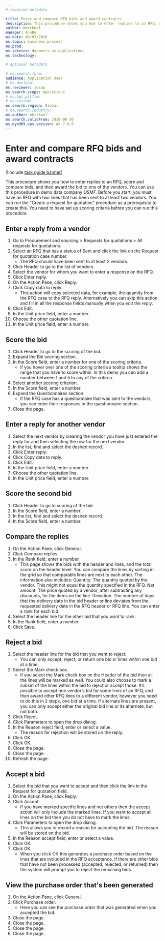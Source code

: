 ```yaml
--- 
# required metadata 
 
title: Enter and compare RFQ bids and award contracts
description: This procedure shows you how to enter replies to an RFQ, score and compare bids, and then award the bid to one of the vendors. 
author: mkirknel
manager: AnnBe 
ms.date: 06/07/2016
ms.topic: business-process 
ms.prod:  
ms.service: dynamics-ax-applications 
ms.technology:  
 
# optional metadata 
 
# ms.search.form:   
audience: Application User 
# ms.devlang:  
ms.reviewer: josaw
ms.search.scope: Operations 
# ms.tgt_pltfrm:  
# ms.custom:  
ms.search.region: Global
# ms.search.industry: 
ms.author: mkirknel
ms.search.validFrom: 2016-06-30 
ms.dyn365.ops.version: AX 7.0.0 
---
```

# Enter and compare RFQ bids and award contracts

[!include [task guide banner](../../includes/task-guide-banner.md)]

This procedure shows you how to enter replies to an RFQ, score and compare bids, and then award the bid to one of the vendors. You can use this procedure in demo data company USMF. Before you start, you must have an RFQ with two lines that has been sent to at least two vendors. You can run the "Create a request for quotation" procedure as a prerequisite to create this. You need to have set up scoring criteria before you can run this procedure.


## Enter a reply from a vendor
1. Go to Procurement and sourcing > Requests for quotations > All requests for quotations.
2. Select an RFQ that has a status of Sent and click the link on the Request for quotation case number.
    * The RFQ should have been sent to at least 2 vendors.  
3. Click Header to go to the list of vendors.
4. Select the vendor for whom you want to enter a response on the RFQ.
5. Click Enter reply.
6. On the Action Pane, click Reply.
7. Click Copy data to reply.
    * This action will copy selected data, for example, the quantity from the RFQ case to the RFQ reply. Alternatively you can skip this action and fill in all the response fields manually when you edit the reply.  
8. Click Edit.
9. In the Unit price field, enter a number.
10. Choose the other quotation line.
11. In the Unit price field, enter a number.

## Score the bid
1. Click Header to go to the scoring of the bid.
2. Expand the Bid scoring section.
3. In the Score field, enter a number for one of the scoring criteria.
    * If you hover over one of the scoring criteria a tooltip shows the range that you have to score within. In this demo you can add a number between 1 and 5 to any of the criteria.  
4. Select another scoring criterion.
5. In the Score field, enter a number.
6. Expand the Questionnaires section.
    * If the RFQ case has a questionnaire that was sent to the vendors, you can enter their responses in the questionnaire section.  
7. Close the page.

## Enter a reply for another vendor
1. Select the next vendor by clearing the vendor you have just entered the reply for and then selecting the row for the next vendor.
2. In the list, find and select the desired record.
3. Click Enter reply.
4. Click Copy data to reply.
5. Click Edit.
6. In the Unit price field, enter a number.
7. Choose the other quotation line.
8. In the Unit price field, enter a number.

## Score the second bid
1. Click Header to go to scoring of the bid.
2. In the Score field, enter a number.
3. In the list, find and select the desired record.
4. In the Score field, enter a number.

## Compare the replies
1. On the Action Pane, click General.
2. Click Compare replies.
3. In the Rank field, enter a number.
    * This page shows the bids with the header and lines, and the total score on the header level. You can compare the lines by sorting in the grid so that comparable lines are next to each other. The information also includes:   Quantity: The quantity quoted by the vendor. This might not equal the quantity specified in the RFQ.   Net amount: The price quoted by a vendor, after subtracting any discounts, for the items on the line.   Deviation: The number of days that the delivery date in the bid header or line deviates from the requested delivery date in the RFQ header or RFQ line.   You can enter a rank for each bid.  
4. Select the header line for the other bid that you want to rank.
5. In the Rank field, enter a number.
6. Click Save.

## Reject a bid
1. Select the header line for the bid that you want to reject.
    * You can only accept, reject, or return one bid or lines within one bid at a time.  
2. Select the Mark check box.
    * If you select the Mark check box on the Header of the bid then all the lines will be marked as well. You could also choose to mark a subset of the lines within the bid to reject or accept those. It’s possible to accept one vendor’s bid for some lines of an RFQ, and then award other RFQ lines to a different vendor, however you need to do this in 2 steps, one bid at a time. If alternate lines are present, you can only accept either the original bid line or its alternate, but not both.  
3. Click Reject.
4. Click Parameters to open the drop dialog.
5. In the Reason reject field, enter or select a value.
    * The reason for rejection will be stored on the reply.  
6. Click OK.
7. Click OK.
8. Close the page.
9. Close the page.
10. Refresh the page.

## Accept a bid
1. Select the bid that you want to accept and then click the link in the Request for quotation field.
2. On the Action Pane, click Reply.
3. Click Accept.
    * If you have marked specific lines and not others then the accept action will only include the marked lines. If you want to accept all lines on the bid then you do not have to mark the lines.  
4. Click Parameters to open the drop dialog.
    * This allows you to record a reason for accepting the bid. The reason will be stored on the bid.  
5. In the Reason accept field, enter or select a value.
6. Click OK.
7. Click OK.
    * When you click OK this generates a purchase order based on the lines that are included in the RFQ acceptance. If there are other bids that have not been processed (accepted, rejected, or returned) then the system will prompt you to reject the remaining bids.  

## View the purchase order that's been generated
1. On the Action Pane, click General.
2. Click Purchase order.
    * Here you can see the purchase order that was generated when you accepted the bid.  
3. Close the page.
4. Close the page.
5. Close the page.
6. Close the page.

